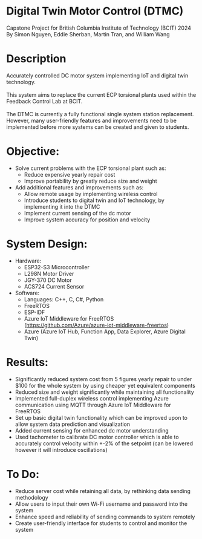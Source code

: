 # Digital Twin Motor Control (DTMC)
Capstone Project for British Columbia Institute of Technology (BCIT) 2024\
By Simon Nguyen, Eddie Sherban, Martin Tran, and  William Wang

# Description
Accurately controlled DC motor system implementing IoT and digital twin technology.\
\
This system aims to replace the current ECP torsional plants used within the Feedback Control Lab at BCIT.\
\
The DTMC is currently a fully functional single system station replacement. However, many user-friendly features and improvements need to be implemented before more systems can be created and given to students.

# Objective:
* Solve current problems with the ECP torsional plant such as:
  * Reduce expensive yearly repair cost
  * Improve portability by greatly reduce size and weight
* Add additional features and improvements such as:
  * Allow remote usage by implementing wireless control
  * Introduce students to digital twin and IoT technology, by implementing it into the DTMC
  * Implement current sensing of the dc motor
  * Improve system accuracy for position and velocity

# System Design:
* Hardware:
  * ESP32-S3 Microcontroller
  * L298N Motor Driver
  * JGY-370 DC Motor
  * ACS724 Current Sensor
* Software:
  * Languages: C++, C, C#, Python
  * FreeRTOS
  * ESP-IDF
  * Azure IoT Middleware for FreeRTOS (https://github.com/Azure/azure-iot-middleware-freertos)
  * Azure (Azure IoT Hub, Function App, Data Explorer, Azure Digital Twin)

# Results:
* Significantly reduced system cost from 5 figures yearly repair to under $100 for the whole system by using cheaper yet equivalent components
* Reduced size and weight significantly while maintaining all functionality
* Implemented full-duplex wireless control implementing Azure communication using MQTT through Azure IoT Middleware for FreeRTOS
* Set up basic digital twin functionality which can be improved upon to allow system data prediction and visualization
* Added current sensing for enhanced dc motor understanding
* Used tachometer to calibrate DC motor controller which is able to accurately control velocity within +-2% of the setpoint (can be lowered however it will introduce oscillations)

# To Do:
* Reduce server cost while retaining all data, by rethinking data sending methodology
* Allow users to input their own Wi-Fi username and password into the system
* Enhance speed and reliability of sending commands to system remotely
* Create user-friendly interface for students to control and monitor the system
